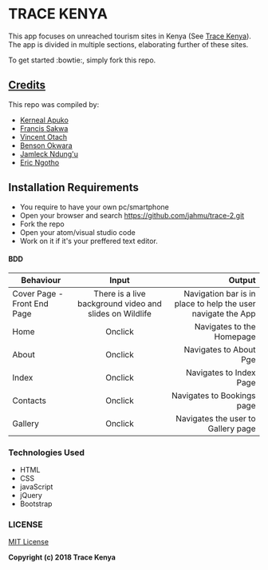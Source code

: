 TRACE KENYA
=======

This app focuses on unreached tourism sites in Kenya (See [Trace Kenya](https://github.com/thekarangoel/Projects-Solutions)). The app is divided in multiple sections, elaborating further of these sites.

To get started :bowtie:, simply fork this repo.

## [Credits](https://github.com/FrancisSakwa89/trace-2)
This repo was compiled by:

* [Kerneal Apuko](https://github.com/Kerneal92/trace-2)
* [Francis Sakwa](https://github.com/FrancisSakwa89/trace-2)
* [Vincent Otach](https://github.com/FrancisSakwa89/trace-2)
* [Benson Okwara](https://github.com/BenOkwara/trace-2)
* [Jamleck Ndung'u](https://github.com/jahmu/trace-2)
* [Eric Ngotho](https://github.com/Rickyngotho/trace-2)

## Installation Requirements
* You require to have your own pc/smartphone
* Open your browser and search https://github.com/jahmu/trace-2.git
* Fork the repo
* Open your atom/visual studio code
* Work on it if it's your preffered text editor.

#### BDD

| Behaviour   |      Input     |  Output |
|----------|:-------------:|------:|
| Cover Page - Front End Page | There is a live background video and slides on Wildlife | Navigation bar is in place to help the user navigate the App  |
| Home  | Onclick | Navigates to the Homepage |
| About | Onclick | Navigates to About Pge |
| Index | Onclick | Navigates to Index Page  |
| Contacts | Onclick | Navigates to Bookings page |
| Gallery | Onclick | Navigates the user to Gallery page |

### Technologies Used
* HTML
* CSS
* javaScript
* jQuery
* Bootstrap

### LICENSE
[MIT License](https://choosealicense.com/licenses/mit/#)

 __Copyright (c) 2018 Trace Kenya__
